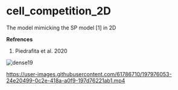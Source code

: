 # cell_competition_2D
The model mimicking the SP model [1] in 2D

**Refrences**

1. Piedrafita et al. 2020

![dense19](https://user-images.githubusercontent.com/61786710/197974874-4587394c-be42-4c61-b6ee-6af143b13e1e.png)



https://user-images.githubusercontent.com/61786710/197976053-24e20499-0c2e-418a-a0f9-197d76221ab1.mp4

